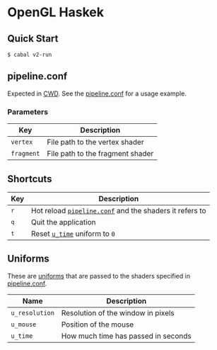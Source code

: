 # OpenGL Haskek

## Quick Start

```console
$ cabal v2-run
```

## pipeline.conf

Expected in [CWD]. See the [pipeline.conf](./pipeline.conf) for a usage example.

### Parameters

|Key|Description|
|---|---|
|`vertex`|File path to the vertex shader|
|`fragment`|File path to the fragment shader|

## Shortcuts

|Key|Description|
|---|---|
|<kbd>r</kbd>|Hot reload [`pipeline.conf`](#pipelineconf) and the shaders it refers to|
|<kbd>q</kbd>|Quit the application|
|<kbd>t</kbd>|Reset [`u_time`](#uniforms) uniform to `0`|

## Uniforms

These are [uniforms] that are passed to the shaders specified in
[pipeline.conf](#pipelineconf).

|Name|Description|
|---|---|
|`u_resolution`|Resolution of the window in pixels|
|`u_mouse`|Position of the mouse|
|`u_time`|How much time has passed in seconds|

[uniforms]: https://www.khronos.org/opengl/wiki/Uniform_(GLSL)
[CWD]: https://en.wikipedia.org/wiki/Working_directory
